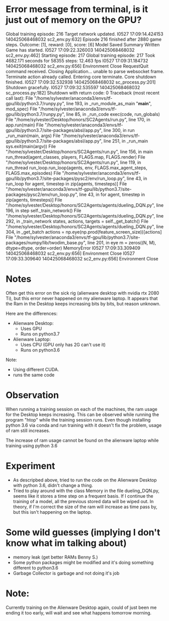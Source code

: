 # Error message from terminal, is it just out of memory on the GPU?
Global training episode: 216
Target network updated.
I0527 17:09:14.424153 140425068468032 sc2_env.py:632] Episode 216 finished after 2880 game steps. Outcome: [1], reward: [0], score: [6]
Model Saved
Summary Written
Game has started.
I0527 17:09:22.326003 140425068468032 sc2_env.py:462] Starting episode: 217
Global training episode: 217
Took 4682.171 seconds for 58355 steps: 12.463 fps
I0527 17:09:31.184732 140425068468032 sc2_env.py:656] Environment Close
RequestQuit command received.
Closing Application...
unable to parse websocket frame.
Terminate action already called.
Entering core terminate.
Core shutdown finished.
I0527 17:09:32.532938 140425068468032 sc_process.py:201] Shutdown gracefully.
I0527 17:09:32.535597 140425068468032 sc_process.py:182] Shutdown with return code: 0
Traceback (most recent call last):
  File "/home/sylvester/anaconda3/envs/tf-gpu/lib/python3.7/runpy.py", line 193, in _run_module_as_main
    "__main__", mod_spec)
  File "/home/sylvester/anaconda3/envs/tf-gpu/lib/python3.7/runpy.py", line 85, in _run_code
    exec(code, run_globals)
  File "/home/sylvester/Desktop/honors/SC2Agents/run.py", line 170, in <module>
    app.run(main)
  File "/home/sylvester/anaconda3/envs/tf-gpu/lib/python3.7/site-packages/absl/app.py", line 300, in run
    _run_main(main, args)
  File "/home/sylvester/anaconda3/envs/tf-gpu/lib/python3.7/site-packages/absl/app.py", line 251, in _run_main
    sys.exit(main(argv))
  File "/home/sylvester/Desktop/honors/SC2Agents/run.py", line 156, in main
    run_thread(agent_classes, players, FLAGS.map, FLAGS.render)
  File "/home/sylvester/Desktop/honors/SC2Agents/run.py", line 119, in run_thread
    run_loop.run_loop(agents, env, FLAGS.max_agent_steps, FLAGS.max_episodes)
  File "/home/sylvester/anaconda3/envs/tf-gpu/lib/python3.7/site-packages/pysc2/env/run_loop.py", line 43, in run_loop
    for agent, timestep in zip(agents, timesteps)]
  File "/home/sylvester/anaconda3/envs/tf-gpu/lib/python3.7/site-packages/pysc2/env/run_loop.py", line 43, in <listcomp>
    for agent, timestep in zip(agents, timesteps)]
  File "/home/sylvester/Desktop/honors/SC2Agents/agents/dueling_DQN.py", line 196, in step
    self._train_network()
  File "/home/sylvester/Desktop/honors/SC2Agents/agents/dueling_DQN.py", line 292, in _train_network
    states, actions, targets = self._get_batch()
  File "/home/sylvester/Desktop/honors/SC2Agents/agents/dueling_DQN.py", line 304, in _get_batch
    actions = np.eye(np.prod(feature_screen_size))[actions]
  File "/home/sylvester/anaconda3/envs/tf-gpu/lib/python3.7/site-packages/numpy/lib/twodim_base.py", line 201, in eye
    m = zeros((N, M), dtype=dtype, order=order)
MemoryError
I0527 17:09:33.309409 140425068468032 sc2_env.py:656] Environment Close
I0527 17:09:33.309640 140425068468032 sc2_env.py:656] Environment Close


# Notes
Often get this error on the sick rig (alienware desktop with nvidia rtx 2080 Ti), but this error never happened on my
alienware laptop. It appears that the Ram in the Desktop keeps increasing bits by bits, but reason unknown.

Here are the differences:

- Alienware Desktop:
    * Uses GPU
    * Runs on python3.7
- Alienware Laptop:
    * Uses CPU (GPU only has 2G can't use it)
    * Runs on python3.6

Note: 
* Using different CUDA.
* runs the same code
# Observation
When running a training session on each of the machines, the ram usage for the Desktop keeps increasing. This can be
observed while running the program "htop" while the training session runs. Even though installing python 3.6 via conda
and run training with it doesn't fix the problem, usage of ram still increases.

The increase of ram usage cannot be found on the alienware laptop while training using python 3.6

# Experiment
- As descripbed above, tried to run the code on the Alienware Desktop with python 3.6, didn't change a thing.
- Tried to play around with the class Memory in the file dueling_DQN.py, seems like it stores a time step on a frequent
basis. If I continue the training of a model, all the previous stored data will be wiped out. In theory, if I'm correct
the size of the ram will increase as time pass by, but this isn't happening on the laptop.

# Some wild guesses (implying I don't know what im talking about)
- memory leak (get better RAMs Benny S.)
- Some python packages might be modified and it's doing something different to python3.6
- Garbage Collector is garbage and not doing it's job

# Note:
Currently training on the Alienware Desktop again, could of just been me ending it too early, will wait and see what happens tomorrow morning.
